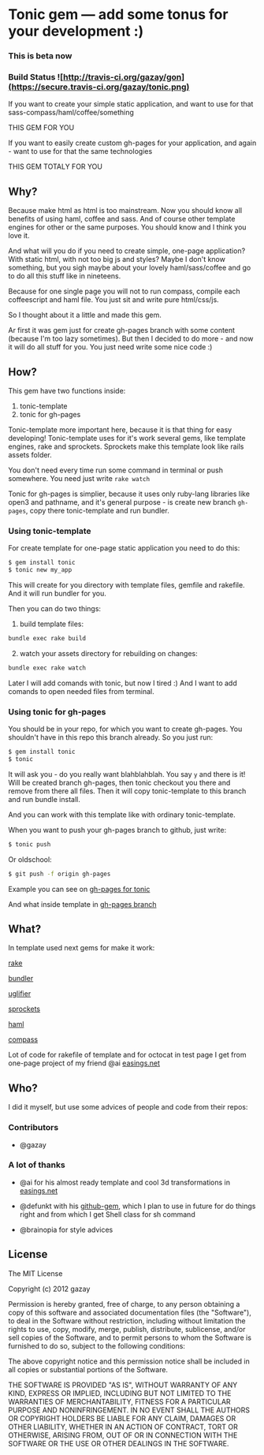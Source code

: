 # Tonic gem — add some tonus for your development :)

### This is beta now

### Build Status ![http://travis-ci.org/gazay/gon](https://secure.travis-ci.org/gazay/tonic.png)

If you want to create your simple static application,
and want to use for that sass-compass/haml/coffee/something

THIS GEM FOR YOU

If you want to easily create custom gh-pages for your application,
and again - want to use for that the same technologies

THIS GEM TOTALY FOR YOU

## Why?

Because make html as html is too mainstream. Now you should know all
benefits of using haml, coffee and sass. And of course other template engines for
other or the same purposes. You should know and I think you love it.

And what will you do if you need to create simple, one-page application?
With static html, with not too big js and styles?
Maybe I don't know something, but you sigh maybe about your
lovely haml/sass/coffee and go to do all this stuff like in nineteens.

Because for one single page you will not to run compass, compile each coffeescript and haml file.
You just sit and write pure html/css/js.

So I thought about it a little and made this gem.

Ar first it was gem just for create gh-pages branch with some content (because I'm too lazy sometimes).
But then I decided to do more - and now it will do all stuff for you. You just need write some nice code :)


## How?

This gem have two functions inside:

  1. tonic-template
  2. tonic for gh-pages

Tonic-template more important here, because it is that thing for easy developing!
Tonic-template uses for it's work several gems, like template engines, rake and sprockets.
Sprockets make this template look like rails assets folder.

You don't need every time run some command in terminal or push somewhere.
You need just write `rake watch`

Tonic for gh-pages is simplier, because it uses only ruby-lang libraries like open3 and pathname,
and it's general purpose - is create new branch `gh-pages`, copy there tonic-template and run bundler.

### Using tonic-template

For create template for one-page static application you need to do this:

```bash
$ gem install tonic
$ tonic new my_app
```

This will create for you directory with template files, gemfile and rakefile. And it will run bundler for you.

Then you can do two things:

  1. build template files:

  ```bash
  bundle exec rake build
  ```

  2. watch your assets directory for rebuilding on changes:

  ```bash
  bundle exec rake watch
  ```

Later I will add comands with tonic, but now I tired :)
And I want to add comands to open needed files from terminal.

### Using tonic for gh-pages

You should be in your repo, for which you want to create gh-pages.
You shouldn't have in this repo this branch already.
So you just run:

```bash
$ gem install tonic
$ tonic
```

It will ask you - do you really want blahblahblah. You say `y` and there is it!
Will be created branch gh-pages, then tonic checkout you there and remove from there all files.
Then it will copy tonic-template to this branch and run bundle install.

And you can work with this template like with ordinary tonic-template.

When you want to push your gh-pages branch to github, just write:

```bash
$ tonic push
```

Or oldschool:

```bash
$ git push -f origin gh-pages
```

Example you can see on [gh-pages for tonic](http://gazay.github.com/tonic)

And what inside template in [gh-pages branch](https://github.com/gazay/tonic/tree/gh-pages)

## What?

In template used next gems for make it work:

[rake](https://github.com/jimweirich/rake)

[bundler](https://github.com/carlhuda/bundler)

[uglifier](https://github.com/lautis/uglifier)

[sprockets](https://github.com/sstephenson/sprockets)

[haml](https://github.com/nex3/haml)

[compass](https://github.com/chriseppstein/compass)

Lot of code for rakefile of template and for octocat in test page
I get from one-page project of my friend @ai [easings.net](https://github.com/ai/easings.net)

## Who?

I did it myself, but use some advices of people and code from their repos:

### Contributors

* @gazay

### A lot of thanks

* @ai for his almost ready template and cool 3d transformations in [easings.net](https://github.com/ai/easings.net)

* @defunkt with his [github-gem](https://github.com/defunkt/github-gem), which I plan to use in future for do things right
and from which I get Shell class for sh command

* @brainopia for style advices

## License

The MIT License

Copyright (c) 2012 gazay

Permission is hereby granted, free of charge, to any person obtaining a copy of this software and associated documentation files (the "Software"), to deal in the Software without restriction, including without limitation the rights to use, copy, modify, merge, publish, distribute, sublicense, and/or sell copies of the Software, and to permit persons to whom the Software is furnished to do so, subject to the following conditions:

The above copyright notice and this permission notice shall be included in all copies or substantial portions of the Software.

THE SOFTWARE IS PROVIDED "AS IS", WITHOUT WARRANTY OF ANY KIND, EXPRESS OR IMPLIED, INCLUDING BUT NOT LIMITED TO THE WARRANTIES OF MERCHANTABILITY, FITNESS FOR A PARTICULAR PURPOSE AND NONINFRINGEMENT. IN NO EVENT SHALL THE AUTHORS OR COPYRIGHT HOLDERS BE LIABLE FOR ANY CLAIM, DAMAGES OR OTHER LIABILITY, WHETHER IN AN ACTION OF CONTRACT, TORT OR OTHERWISE, ARISING FROM, OUT OF OR IN CONNECTION WITH THE SOFTWARE OR THE USE OR OTHER DEALINGS IN THE SOFTWARE.

